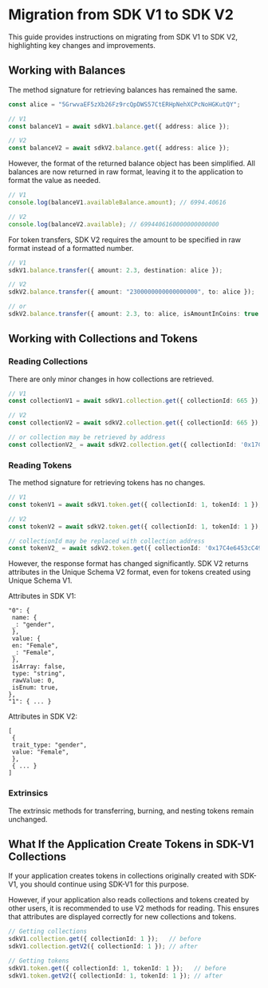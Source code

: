 # Migration from SDK V1 to SDK V2

This guide provides instructions on migrating from SDK V1 to SDK V2, highlighting key changes and improvements.


## Working with Balances

The method signature for retrieving balances has remained the same.

```ts
const alice = "5GrwvaEF5zXb26Fz9rcQpDWS57CtERHpNehXCPcNoHGKutQY";

// V1
const balanceV1 = await sdkV1.balance.get({ address: alice });

// V2
const balanceV2 = await sdkV2.balance.get({ address: alice });
```

However, the format of the returned balance object has been simplified. All balances are now returned in raw format, leaving it to the application to format the value as needed.


```ts
// V1
console.log(balanceV1.availableBalance.amount); // 6994.40616

// V2
console.log(balanceV2.available); // 6994406160000000000000
```

For token transfers, SDK V2 requires the amount to be specified in raw format instead of a formatted number.


```ts
// V1
sdkV1.balance.transfer({ amount: 2.3, destination: alice });

// V2
sdkV2.balance.transfer({ amount: "2300000000000000000", to: alice });

// or
sdkV2.balance.transfer({ amount: 2.3, to: alice, isAmountInCoins: true });
```

## Working with Collections and Tokens


### Reading Collections

There are only minor changes in how collections are retrieved.

```ts
// V1
const collectionV1 = await sdkV1.collection.get({ collectionId: 665 });

// V2
const collectionV2 = await sdkV2.collection.get({ collectionId: 665 });

// or collection may be retrieved by address
const collectionV2_ = await sdkV2.collection.get({ collectionId: '0x17C4E6453cc49aaAAeaCA894E6D9683E00000299' });

```

### Reading Tokens

The method signature for retrieving tokens has no changes.

```ts
// V1
const tokenV1 = await sdkV1.token.get({ collectionId: 1, tokenId: 1 });

// V2
const tokenV2 = await sdkV2.token.get({ collectionId: 1, tokenId: 1 });

// collectionId may be replaced with collection address
const tokenV2_ = await sdkV2.token.get({ collectionId: '0x17C4e6453cC49AAaaEaCA894E6D9683e00000001', tokenId: 1 });
```

However, the response format has changed significantly. SDK V2 returns attributes in the Unique Schema V2 format, even for tokens created using Unique Schema V1.


Attributes in SDK V1:


```
"0": {
 name: {
 _: "gender",
 },
 value: {
 en: "Female",
 _: "Female",
 },
 isArray: false,
 type: "string",
 rawValue: 0,
 isEnum: true,
},
"1": { ... }
```

Attributes in SDK V2:

```
[
 {
 trait_type: "gender",
 value: "Female",
 },
 { ... }
]
```

### Extrinsics

The extrinsic methods for transferring, burning, and nesting tokens remain unchanged.


## What If the Application Create Tokens in SDK-V1 Collections

If your application creates tokens in collections originally created with SDK-V1, you should continue using SDK-V1 for this purpose.

However, if your application also reads collections and tokens created by other users, it is recommended to use V2 methods for reading. This ensures that attributes are displayed correctly for new collections and tokens.


```ts
// Getting collections
sdkV1.collection.get({ collectionId: 1 });   // before
sdkV1.collection.getV2({ collectionId: 1 }); // after

// Getting tokens
sdkV1.token.get({ collectionId: 1, tokenId: 1 });   // before 
sdkV1.token.getV2({ collectionId: 1, tokenId: 1 }); // after
```


